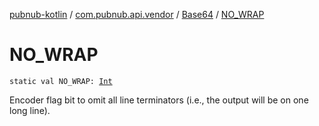 [pubnub-kotlin](../../index.md) / [com.pubnub.api.vendor](../index.md) / [Base64](index.md) / [NO_WRAP](./-n-o_-w-r-a-p.md)

# NO_WRAP

`static val NO_WRAP: `[`Int`](https://kotlinlang.org/api/latest/jvm/stdlib/kotlin/-int/index.html)

Encoder flag bit to omit all line terminators (i.e., the output will be on one long line).

